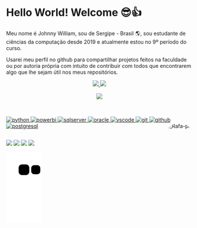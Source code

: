 # Hello World! Welcome 😎👍
Meu nome é Johnny William, sou de Sergipe - Brasil 🌎, sou estudante de ciências da computação desde 2019 e atualmente estou no 9º período do curso.

Usarei meu perfil no github para compartilhar projetos feitos na faculdade ou por autoria própria com intuito de contribuir com todos que encontrarem algo que lhe sejam útil nos meus repositórios.  


<div align="center">
  <a href="https://jownao.github.io/">
  <img height="180em" src="https://github-readme-stats.vercel.app/api?username=Jownao&show_icons=true&theme=tokyonight&include_all_commits=true&count_private=false"/>
  <img height="180em" src="https://github-readme-stats.vercel.app/api/top-langs/?username=Jownao&layout=compact&langs_count=7&theme=tokyonight"/>
  <p align="center"><img align="center"src="https://profile-counter.glitch.me/Jownao/count.svg"/></p>
</div>
  
 
  
  
##
<div style="display: inline_block"><br>
    <img src="https://cdn.jsdelivr.net/gh/devicons/devicon/icons/python/python-original.svg" alt="python" width="40" height="40" />
    <img src="https://github.com/microsoft/PowerBI-Icons/blob/main/SVG/Power-BI.svg" alt="powerbi" width="40" height="40" />
    <img src="https://cdn.jsdelivr.net/gh/devicons/devicon/icons/microsoftsqlserver/microsoftsqlserver-plain-wordmark.svg" alt="sqlserver " width="40" height="40" />
    <img src="https://cdn.jsdelivr.net/gh/devicons/devicon/icons/oracle/oracle-original.svg"   alt="oracle " width="40" height="40" />
    <img src="https://cdn.jsdelivr.net/gh/devicons/devicon/icons/vscode/vscode-original.svg"  alt="vscode" width="40" height="40" />
    <img src="https://cdn.jsdelivr.net/gh/devicons/devicon/icons/git/git-original.svg"  alt="git" width="40" height="40" />
    <img src="https://cdn.jsdelivr.net/gh/devicons/devicon/icons/github/github-original.svg"  alt="github" width="40" height="40" />
    <img src="https://cdn.jsdelivr.net/gh/devicons/devicon/icons/postgresql/postgresql-original.svg" alt="postgresql" width="40" height="40" />
  <img align="right" alt="Rafa-pic" height="150" style="border-radius:50px;" src="https://cdn.discordapp.com/attachments/576257495857889280/989620466031394876/unknown.png">
</div>

##

<div> 
  <a href="https://www.youtube.com/channel/UCOw5ncIm8Mz9W-O9YLgN5VA" target="_blank"><img src="https://img.shields.io/badge/YouTube-FF0000?style=for-the-badge&logo=youtube&logoColor=white" target="_blank"></a>
 	<a href="https://www.twitch.tv/jownao" target="_blank"><img src="https://img.shields.io/badge/Twitch-9146FF?style=for-the-badge&logo=twitch&logoColor=white" target="_blank"></a>
 <a href="https://discord.gg/uKeDzBuxKJ" target="_blank"><img src="https://img.shields.io/badge/Discord-7289DA?style=for-the-badge&logo=discord&logoColor=white" target="_blank"></a> 
  <a href="https://www.linkedin.com/in/johnny-william/" target="_blank"><img src="https://img.shields.io/badge/-LinkedIn-%230077B5?style=for-the-badge&logo=linkedin&logoColor=white" target="_blank"></a> 
</div>

![Snake animation](https://github.com/Jownao/Jownao/blob/output/github-contribution-grid-snake.svg)
  


